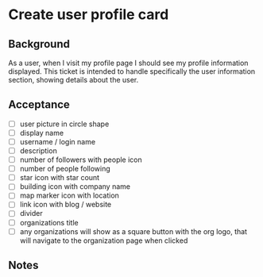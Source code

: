 # Create user profile card

## Background

As a user, when I visit my profile page I should see my profile information displayed. This ticket is intended to handle specifically the user information section, showing details about the user.

## Acceptance

- [ ] user picture in circle shape
- [ ] display name
- [ ] username / login name
- [ ] description
- [ ] number of followers with people icon
- [ ] number of people following
- [ ] star icon with star count
- [ ] building icon with company name
- [ ] map marker icon with location
- [ ] link icon with blog / website
- [ ] divider
- [ ] organizations title
- [ ] any organizations will show as a square button with the org logo, that will navigate to the organization page when clicked

## Notes
